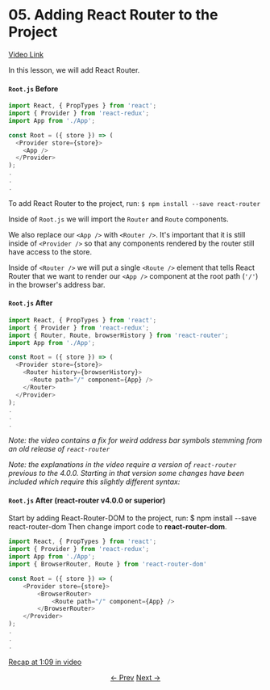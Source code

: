 # 05. Adding React Router to the Project
[Video Link](https://egghead.io/lessons/javascript-redux-adding-react-router-to-the-project?series=building-react-applications-with-idiomatic-redux)

In this lesson, we will add React Router.

#### `Root.js` Before
```javascript
import React, { PropTypes } from 'react';
import { Provider } from 'react-redux';
import App from './App';

const Root = ({ store }) => (
  <Provider store={store}>
    <App />
  </Provider>
);
.
.
.
```

To add React Router to the project, run:
`$ npm install --save react-router`

Inside of `Root.js` we will import the `Router` and `Route` components.

We also replace our `<App />` with `<Router />`. It's important that it is still inside of `<Provider />` so that any components rendered by the router still have access to the store.

Inside of `<Router />` we will put a single `<Route />` element that tells React Router that we want to render our `<App />` component at the root path (`'/'`) in the browser's address bar.

#### `Root.js` After
```javascript
import React, { PropTypes } from 'react';
import { Provider } from 'react-redux';
import { Router, Route, browserHistory } from 'react-router';
import App from './App';

const Root = ({ store }) => (
  <Provider store={store}>
    <Router history={browserHistory}>
      <Route path="/" component={App} />
    </Router>
  </Provider>
);
.
.
.
```

_Note: the video contains a fix for weird address bar symbols stemming from an old release of `react-router`_

_Note: the explanations in the video require a version of `react-router` previous to the 4.0.0. Starting in that version some changes have been included which require this slightly different syntax:_

#### `Root.js` After (react-router v4.0.0 or superior)
Start by adding React-Router-DOM to the project, run: $ npm install --save react-router-dom
Then change import code to **react-router-dom**.

```javascript
import React, { PropTypes } from 'react';
import { Provider } from 'react-redux';
import App from './App';
import { BrowserRouter, Route } from 'react-router-dom'

const Root = ({ store }) => (
    <Provider store={store}>
        <BrowserRouter>
            <Route path="/" component={App} />
        </BrowserRouter>
    </Provider>
);
.
.
.
```

[Recap at 1:09 in video](https://egghead.io/lessons/javascript-redux-adding-react-router-to-the-project?series=building-react-applications-with-idiomatic-redux#/tab-transcript)


<p align="center">
<a href="./04-Refactoring_the_Entry_Point.md"><- Prev</a>
<a href="./06-Navigating_with_React_Router_Link.md">Next -></a>
</p>
